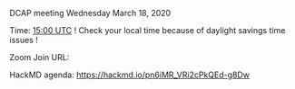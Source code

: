 DCAP meeting Wednesday March 18, 2020

Time: [15:00 UTC](https://www.timeanddate.com/worldclock/fixedtime.html?msg=DCAP&iso=20200318T15&p1=1440&ah=1) 
! Check your local time because of daylight savings time issues !

Zoom Join URL:

HackMD agenda: https://hackmd.io/pn6iMR_VRi2cPkQEd-g8Dw
